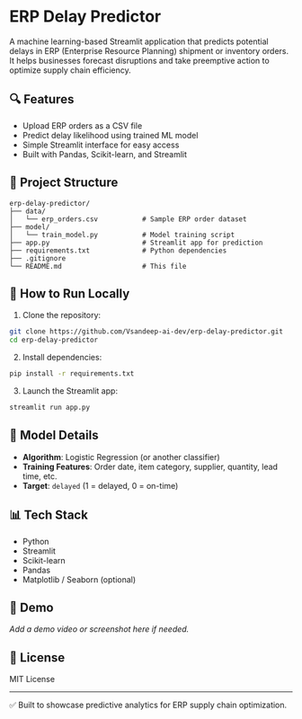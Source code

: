 # ERP Delay Predictor

A machine learning-based Streamlit application that predicts potential delays in ERP (Enterprise Resource Planning) shipment or inventory orders. It helps businesses forecast disruptions and take preemptive action to optimize supply chain efficiency.

## 🔍 Features

- Upload ERP orders as a CSV file
- Predict delay likelihood using trained ML model
- Simple Streamlit interface for easy access
- Built with Pandas, Scikit-learn, and Streamlit

## 📂 Project Structure

```
erp-delay-predictor/
├── data/
│   └── erp_orders.csv           # Sample ERP order dataset
├── model/
│   └── train_model.py           # Model training script
├── app.py                       # Streamlit app for prediction
├── requirements.txt             # Python dependencies
├── .gitignore
└── README.md                    # This file
```

## 🚀 How to Run Locally

1. Clone the repository:
```bash
git clone https://github.com/Vsandeep-ai-dev/erp-delay-predictor.git
cd erp-delay-predictor
```

2. Install dependencies:
```bash
pip install -r requirements.txt
```

3. Launch the Streamlit app:
```bash
streamlit run app.py
```

## 🧠 Model Details

- **Algorithm**: Logistic Regression (or another classifier)
- **Training Features**: Order date, item category, supplier, quantity, lead time, etc.
- **Target**: `delayed` (1 = delayed, 0 = on-time)

## 📊 Tech Stack

- Python
- Streamlit
- Scikit-learn
- Pandas
- Matplotlib / Seaborn (optional)

## 📸 Demo

_Add a demo video or screenshot here if needed._

## 📄 License

MIT License

---

✅ Built to showcase predictive analytics for ERP supply chain optimization.
